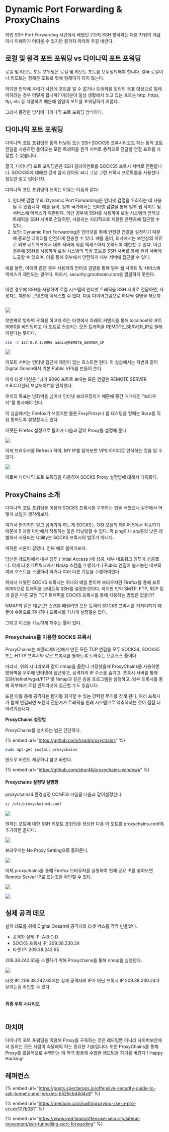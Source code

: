 # Dynamic Port Forwarding & ProxyChains

저번 SSH Port Forwarding 시간에서 배웠던 2가지 SSH 방식과는 다른 차원의 개념이니 이해하기 어려울 수 있지만 끝까지 따라와 주길 바란다.

## 로컬 및 원격 포트 포워딩 vs 다이나믹 포트 포워딩

로컬 및 리모트 포트 포워딩은 로컬 및 리모트 포트를 모두정의해야 합니다. 결국 로컬이나 리모트는 정해준 포트로 밖에 릴레이가 되지 않는다.

하지만 만약에 우리가 사전에 포트를 알 수 없거나 트래픽을 임의의 목표 대상으로 릴레이하려는 경우 어떻게 합니까? 여러분이 일상 생활에서 쓰고 있는 포트는 http, https, ftp, etc 등 다양하기 때문에 일일이 포트를 포워딩하기 어렵다.

그래서 등장한 방식이 다이나믹 포트 포워딩 방식이다.

## 다이나믹 포트 포워딩

다이나믹 포트 포워딩은 동적 터널링 또는 SSH SOCKS5 프록시라고도 하는 동적 포트 전달을 사용하면 들어오는 모든 트래픽을 원격 서버로 동적으로 전달할 연결 포트를 지정할 수 있습니다.

결국, 다이나믹 포트 포워딩은은 SSH 클라이언트를 SOCKS5 프록시 서버로 전환합니다. SOCKS5에 대해선 깊게 알지 않아도 되니 그냥 그런 프록시 프로토콜을 사용한다 정도만 알고 넘어가자.

다이나믹 포트 포워딩이 쓰이는 이유는 다음과 같다:

1. 인터넷 검열 우회: Dynamic Port Forwarding은 인터넷 검열을 우회하는 데 사용될 수 있습니다. 예를 들어, 일부 국가에서는 인터넷 검열을 통해 일부 웹 사이트 및 서비스에 액세스가 제한된다. 이런 경우에 SSH를 사용하여 로컬 시스템의 인터넷 트래픽을 SSH 서버로 전달하면, 사용자는 지리적으로 제한된 콘텐츠에 접근할 수 있다.
2. 보안: Dynamic Port Forwarding은 인터넷을 통해 안전한 연결을 설정하기 때문에 중요한 데이터를 안전하게 전송할 수 있다. 예를 들어, 회사에서는 보안상의 이유로 외부 네트워크에서 내부 서버에 직접 액세스하지 못하도록 제한할 수 있다. 이런 경우에 SSH를 사용하여 로컬 시스템의 특정 포트를 SSH 서버를 통해 원격 서버에 노출할 수 있으며, 이를 통해 외부에서 안전하게 내부 서버에 접근할 수 있다.

예를 들면, 아래와 같은 경우 사용자의 인터넷 검열을 통해 일부 웹 사이트 및 서비스에 액세스가 제한되는 경우다. 따라서, security.grootboan.com을 열람하지 못한다.&#x20;

<figure><img src="../obsidian_resources/Pasted image 20230424114206.png" alt=""><figcaption></figcaption></figure>

이런 경우에 SSH를 사용하여 로컬 시스템의 인터넷 트래픽을 SSH 서버로 전달하면, 사용자는 제한된 콘텐츠에 액세스할 수 있다. 다음 다이어그램으로 하나씩 설명을 해보자.&#x20;

<figure><img src="../obsidian_resources/Pasted image 20230424115734.png" alt=""><figcaption></figcaption></figure>

![](<../obsidian\_resources/Pasted image 20230424121933.png>)

첫번쨰로 방화벽 우회를 하고자 하는 타겟에서 아래의 커맨드를 통해 localhost의 포트 9090을 바인딩하고 이 포트로 전송되는 모든 트래픽을 REMOTE\_SERVER\_IP로 릴레이한다는 뜻이다.

```sh
ssh -D 127.0.0.1:9090 admin@REMOTE_SERVER_IP
```

![](<../obsidian\_resources/Pasted image 20230424122154.png>)

리모트 서버는 인터넷 접근에 제한이 없는 호스트면 된다. 이 실습에서는 저번과 같이 Digital Ocean에서 기본 Public VPS를 만들어 쓴다.

이제 타겟 머신은 "너가 9090 포트로 보내는 모든 연결은 REMOTE SERVER A.B.C.D한테 보낼꺼야!"를 인지했다.

우리의 목표는 방화벽을 넘어서 인터넷 브라우징이기 때문에 중간 매개체인 "브라우저"를 통과해야 한다.

이 실습에서는 Firefox가 쓰였지만 몰론 FoxyProxy나 웹 테스팅을 할때는 Burp를 직접 통하도록 설정할수도 있다.

어쨋든 Firefox 설정으로 들어가 다음과 같이 Proxy를 설정해 준다.

![](<../obsidian\_resources/Pasted image 20230424120937.png>)

이제 브라우저를 Refresh 하여, MY IP를 알아보면 VPS 아이피로 인식하는 것을 알 수 있다.

![](<../obsidian\_resources/Pasted image 20230424122254.png>)

이로써 다이나믹 포트 포워딩을 이용하여 SOCKS Proxy 설정법에 대해서 다뤄봤다.

## ProxyChains 소개

다이나믹 포트 포워딩을 이용해 SOCKS 프록시을 구축하는 법을 배웠으니 실전에서 어떻게 쓰일지 생각해보자.

여기서 한가지만 알고 넘어가야 하는게 SOCKS는 OSI 모델의 레이어 5에서 작동하기 때문에 5 레벨 미만에서 작동하는 툴은 터널링할 수 없다. 즉 ping이나 arp등의 낮은 레벨에서 사용되는 Utility는 SOCKS 프록시의 범주가 아니다.

여하튼 서론이 길었다. 진짜 예로 들어가보자.

당신은 레드팀에서 내부 침투 ( Intial Access )에 성공, 내부 네트워크 침투에 성공했다. 이제 타겟 네트워크에서 Nmap 스캔을 수행하거나 Public 연결이 불가능한 내부의 여러 호스트를 스캔하려 하거나 여러 다른 기능을 수행하여한다.

위에서 다뤘던 SOCKS 프록시는 하나의 예일 뿐이며 브라우저인 Firefox를 통해 포트 9090으로 트래픽을 보내도록 SSH를 설정한것이다. 하지만 만약 SMTP, FTP, RDP 등과 같은 다른 모든 TCP 트랙픽을 SOCKS 프록시를 통해 사용하는 방법은 없을까?

NMAP과 같은 대규모? 스캔을 때릴려면 모든 트랙이 SOCKS 프록시를 거처야하기 때문에 수동으로 하나하나 프록시를 거치게 설정할순 없다.

그리고 이것을 가능하게 해주는 툴이 있다.

### Proxychains를 이용한 SOCKS 프록시

ProxyChains는 애플리케이션에서 만든 모든 TCP 연결을 모두 SOCKS4, SOCKS5 또는 HTTP 프록시와 같은 프록시를 통하도록 도와주는 오픈소스 툴이다.

따라서, 위의 시나리오와 같이 nmap을 돌린다 가정했을때 ProxyChains를 사용하면 방화벽을 우회해 인터넷에 접근하고, 공격자의 IP ​​주소를 숨기고, 프록시 서버를 통해 SSH/telnet/wget/FTP 및 Nmap과 같은 응용 프로그램을 실행하고, 외부 프록시를 통해 외부에서 로컬 인트라넷에 접근할 수도 있습니다.

또한 이를 통해 공격자는 탐지를 회피할 수 있는 강력한 무기를 갖게 된다. 여러 프록시가 함께 연결되면 포렌식 전문가가 트래픽을 원래 시스템으로 역추적하는 것이 점점 더 어려워집니다.

**ProxyChains 설정법**

ProxyChains를 설치하는 법은 간단하다.

{% embed url="https://github.com/haad/proxychains" %}

```sh
sudo apt-get install proxychains
```

윈도우 버전도 제공하니 참고 바란다.&#x20;

{% embed url="https://github.com/shunf4/proxychains-windows" %}

#### Proxychains 설정및 실행행

proxychains4 환경설정 CONFIG 파일을 다음과 같이설정한다.

```sh
vi /etc/proxychains4.conf
```

![](<../obsidian\_resources/Pasted image 20230424140932.png>)

원하는 포트에 대한 SSH 리모트 포워딩을 생성한 다음 이 포트를 proxychains.conf에 추가하면 끝이다.

![](<../obsidian\_resources/Pasted image 20230424122154.png>)

브라우저는 No Proxy Setting으로 돌려준다.

![](<../obsidian\_resources/Pasted image 20230424143815.png>)

이제 proxychains롤 통해 Firefox 브라우저를 실행하여 현재 공요 IP를 찾아보면 Remote Server IP로 뜨는것을 확인할 수 있다.

![](<../obsidian\_resources/Pasted image 20230424141339.png>)

![](<../obsidian\_resources/Pasted image 20230424141407.png>)

## 실제 공격 데모

실제 데모를 위해 Digital Ocean에 공격자와 타겟 박스를 각각 만들었다.

* 공격자 실제 IP: A:B:C:D
* SOCKS 프록시 IP: 209.38.230.24
* 타겟 IP: 209.38.242.65

209.38.242.65을 스캔하기 위해 Proxychains를 통해 nmap을 실행한다.

![](<../obsidian\_resources/Pasted image 20230424142005.png>)

타겟 IP: 209.38.242.65에는 실제 공격자의 IP가 아닌 프록시 IP 209.38.230.24가 보이는걸 확인할 수 있다.&#x20;

<figure><img src="../obsidian_resources/Pasted image 20230424142512.png" alt=""><figcaption></figcaption></figure>

#### 최종 우회 시나리오

<figure><img src="../.gitbook/assets/image (22).png" alt=""><figcaption></figcaption></figure>

## 마치며

다이나믹 포트 포워딩을 이용해 Proxy를 구축하는 것은 레드팀뿐 아니라 사이버보안에서 일하는 모든 사람이 숙달해야 하는 중요한 기술입니다. 또한 ProxyChains를 통해 Proxy를 효율적으로 수행하는 데 적극 활용해 수월한 레드팀을 하기를 바란다 ! Happy Hacking!

## 레퍼런스

{% embed url="https://posts.specterops.io/offensive-security-guide-to-ssh-tunnels-and-proxies-b525cbd4d4c6" %}

{% embed url="https://medium.com/swlh/proxying-like-a-pro-cccdc177b081" %}

{% embed url="https://www.ired.team/offensive-security/lateral-movement/ssh-tunnelling-port-forwarding" %}



